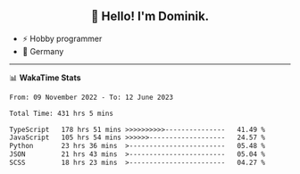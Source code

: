 <h2 align="center">👋 Hello! I'm Dominik.</h2>

- ⚡ Hobby programmer
- 📍 Germany

---
📊 **WakaTime Stats**
<!--START_SECTION:waka-->

```txt
From: 09 November 2022 - To: 12 June 2023

Total Time: 431 hrs 5 mins

TypeScript   178 hrs 51 mins >>>>>>>>>>---------------   41.49 %
JavaScript   105 hrs 54 mins >>>>>>-------------------   24.57 %
Python       23 hrs 36 mins  >------------------------   05.48 %
JSON         21 hrs 43 mins  >------------------------   05.04 %
SCSS         18 hrs 23 mins  >------------------------   04.27 %
```

<!--END_SECTION:waka-->
